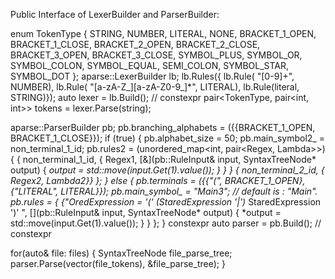 





Public Interface of LexerBuilder and ParserBuilder:

  enum TokenType { STRING, NUMBER, LITERAL, NONE,
                   BRACKET_1_OPEN, BRACKET_1_CLOSE, BRACKET_2_OPEN,
                   BRACKET_2_CLOSE, BRACKET_3_OPEN, BRACKET_3_CLOSE,
                   SYMBOL_PLUS, SYMBOL_OR, SYMBOL_COLON, SYMBOL_EQUAL,
                   SEMI_COLON, SYMBOL_STAR, SYMBOL_DOT
                  };
  aparse::LexerBuilder<TokenType> lb;
  lb.Rules({
    lb.Rule( "[0-9]+",                 NUMBER),
    lb.Rule( "[a-zA-Z_][a-zA-Z0-9_]*", LITERAL),
    lb.Rule(literal, STRING)});
  auto lexer = lb.Build();  // constexpr
  pair<TokenType, pair<int, int>> tokens = lexer.Parse(string);


  aparse::ParserBuilder<SyntaxTreeNode> pb;
  pb.branching_alphabets = ({{BRACKET_1_OPEN, BRACKET_1_CLOSE}});
  if (true) {
    pb.alphabet_size = 50;
    pb.main_symbol2_ = non_terminal_1_id;
    pb.rules2 = (unordered_map<int, pair<Regex, Lambda>>){
      { non_terminal_1_id,
        { Regex1,
          [&](pb::RuleInput& input, SyntaxTreeNode* output) {
            *output = std::move(input.Get(1).value());
          }
        }
      }
      { non_terminal_2_id, { Regex2, Lambda2}}
    };
  } else {
    pb.terminals = ({{"(", BRACKET_1_OPEN},
                  {"LITERAL", LITERAL}});
    pb.main_symbol_ = "Main3"; // default is : "Main".
    pb.rules = {
      {"OredExpression = '(' (StaredExpression '|')* StaredExpression ')' ",
        [](pb::RuleInput& input, SyntaxTreeNode* output) {
          *output = std::move(input.Get(1).value());
        }
      }
    };
  }
  constexpr auto parser = pb.Build();  // constexpr

  for(auto& file: files) {
    SyntaxTreeNode file_parse_tree;
    parser.Parse(vector<Alphabet>(file_tokens), &file_parse_tree);
  }



